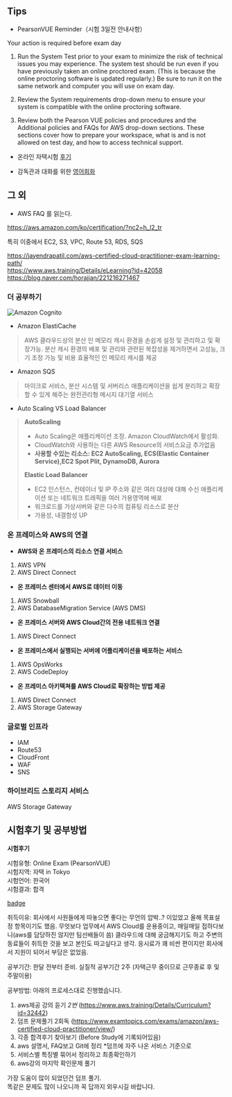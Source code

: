 Tips
------
+ PearsonVUE Reminder（시험 3일전 안내사항）       

>
Your action is required before exam day

1. Run the System Test prior to your exam to minimize the risk of technical issues you may experience. The system test should be run even if you have previously taken an online proctored exam. (This is because the online proctoring software is updated regularly.) Be sure to run it on the same network and computer you will use on exam day.

2. Review the System requirements drop-down menu to ensure your system is compatible with the online proctoring software.

3. Review both the Pearson VUE policies and procedures and the Additional policies and FAQs for AWS drop-down sections. These sections cover how to prepare your workspace, what is and is not allowed on test day, and how to access technical support.

+ 온라인 자택시험 [후기][후]       

[후]: https://blog.trainocate.co.jp/blog/aws_onvue_022

+ 감독관과 대화를 위한 [영어회화][링]

[링]:https://blog.trainocate.co.jp/blog/online-e_028

그 외
----
+ AWS FAQ 를 읽는다.

https://aws.amazon.com/ko/certification/?nc2=h_l2_tr

특히 이중에서  EC2, S3, VPC, Route 53, RDS, SQS

https://jayendrapatil.com/aws-certified-cloud-practitioner-exam-learning-path/      
https://www.aws.training/Details/eLearning?id=42058      
https://blog.naver.com/horajjan/221216271467      


### 더 공부하기

![Amazon Cognito](https://t1.daumcdn.net/cfile/tistory/22278C3353FC454D14)   

+ Amazon ElastiCache
> AWS 클라우드상의 분산 인 메모리 캐시 환경을 손쉽게 설정 및 관리하고 및 확장가능. 분산 캐시 환경의 배포 및 관리와 관련된 복잡성을 제거하면서 고성능, 크기 조정 가능 및 비용 효율적인 인 메모리 캐시를 제공

+ Amazon SQS
>  마이크로 서비스, 분산 시스템 및 서버리스 애플리케이션을 쉽게 분리하고 확장할 수 있게 해주는 완전관리형 메시지 대기열 서비스

+ Auto Scaling VS Load Balancer     
>  **AutoScaling**     
> +  Auto Scaling은 애플리케이션 조정. Amazon CloudWatch에서 활성화.     
> + CloudWatch와 사용하는 다른 AWS Resource의 서비스요금 추가없음     
> + **사용할 수있는 리소스: EC2 AutoScaling, ECS(Elastic Container Service),EC2 Spot Plit, DynamoDB, Aurora**     
>
> **Elastic Load Balancer**     
> + EC2 인스턴스, 컨테이너 및 IP 주소와 같은 여러 대상에 대해 수신 애플리케이션 또는 네트워크 트래픽을 여러 가용영역에 배포     
> + 워크로드를 가상서버와 같은 다수의 컴퓨팅 리소스로 분산     
> + 가용성, 내결함성 UP     


### 온 프레미스와 AWS의 연결

+ **AWS와 온 프레미스의 리소스 연결 서비스**
1. AWS VPN
2. AWS Direct Connect

+ **온 프레미스 센터에서 AWS로 데이터 이동**
1. AWS Snowball
2. AWS DatabaseMigration Service (AWS DMS)

+ **온 프레미스 서버와 AWS Cloud간의 전용 네트워크 연결**
1. AWS Direct Connect

+ **온 프레미스에서 실행되는 서버에 어플리케이션을 배포하는 서비스**
1. AWS OpsWorks
2. AWS CodeDeploy

+ **온 프레미스 아키텍쳐를 AWS Cloud로 확장하는 방법 제공**
1. AWS Direct Connect
2. AWS Storage Gateway

### 글로벌 인프라
+ IAM
+ Route53
+ CloudFront
+ WAF
+ SNS


### 하이브리드 스토리지 서비스
AWS Storage Gateway

시험후기 및 공부방법
--------

**시험후기**      

시험유형: Online Exam (PearsonVUE)      
시험지역: 자택 in Tokyo      
시험언어: 한국어      
시험결과: 합격      

[badge][a]

[a]:https://www.youracclaim.com/badges/71688496-7db0-4f0c-87a3-79c6065bc76a/public_url

취득이유: 회사에서 사원들에게 따놓으면 좋다는 무언의 압박..? 이있었고 올해 목표설정 항목이기도 했음.  무엇보다 업무에서 AWS Cloud를 운용중이고, 매일매일 접하다보니(aws를 담당하진 않지만 팀선배들이 씀) 클라우드에 대해 궁금해지기도 하고 주변의 동료들이 취득한 것을 보고 본인도 따고싶다고 생각. 응시료가 꽤 비싼 편이지만 회사에서 지원이 되어서 부담은 없었음.      

공부기간: 한달 전부터 준비. 실질적 공부기간 2주 (자택근무 중이므로 근무종료 후 및 주말이용)      

공부방법: 아래의 프로세스대로 진행했습니다.      

1. aws제공 강의 듣기 *2번* (https://www.aws.training/Details/Curriculum?id=32442)      
2. 덤프 문제풀기 2회독 (https://www.examtopics.com/exams/amazon/aws-certified-cloud-practitioner/view/)      
3. 각종 합격후기 찾아보기 (Before Study에 기록되어있음)      
4. aws 설명서, FAQ보고 Git에 정리 *덤프에 자주 나온 서비스 기준으로      
5. 서비스별 특징별 묶어서 정리하고 최종확인하기      
6. aws강의 마지막 확인문제 풀기      

가장 도움이 많이 되었던건 덤프 풀기.      
똑같은 문제도 많이 나오니까 꼭 답까지 외우시길 바랍니다.       
